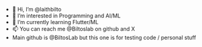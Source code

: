 - 👋 Hi, I’m @laithbilto
- 👀 I’m interested in Programming and AI/ML
- 🌱 I’m currently learning Flutter/ML
- 📫 You can reach me @Biltoslab on github and X 
- Main github is @BiltosLab but this one is for testing code / personal stuff 

<!---
laithbilto/laithbilto is a ✨ special ✨ repository because its `README.md` (this file) appears on your GitHub profile.
You can click the Preview link to take a look at your changes.
--->
